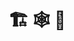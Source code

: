 # 🏗️ 🕸️ 🧰

<!---
kiranmarshall/kiranmarshall is a ✨ special ✨ repository because its `README.md` (this file) appears on your GitHub profile.
You can click the Preview link to take a look at your changes.
--->
